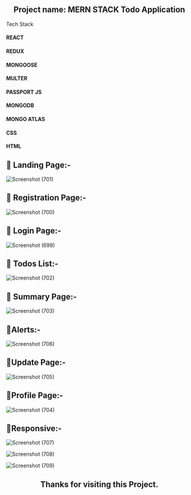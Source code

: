 <h2 align="center" >Project name: MERN STACK Todo Application</h2

## Tech Stack 
<h4>REACT</h4>
<h4>REDUX</h4>
<h4> MONGOOSE</h4>
<h4>MULTER</h4>
<h4>PASSPORT JS</h4>
<h4>MONGODB</h4>
<h4>MONGO ATLAS</h4>
<h4>CSS</h4>
<h4>HTML</h4>


   ## 🚀 Landing Page:-
![Screenshot (701)](https://user-images.githubusercontent.com/105931703/213341987-472f33ad-ead5-4e25-830c-458a1b1a8f68.png)




   ## 🚀 Registration Page:-
![Screenshot (700)](https://user-images.githubusercontent.com/105931703/213341985-0cde05d8-d00c-4106-85bf-d1974535caa2.png)




   ## 🚀 Login Page:-
![Screenshot (699)](https://user-images.githubusercontent.com/105931703/213341980-967e2a6c-1602-4607-ba26-0b891b85b1d4.png)




   ## 🚀 Todos List:-
![Screenshot (702)](https://user-images.githubusercontent.com/105931703/213341996-37f302a6-6282-448b-8667-6cc60fc86030.png)




   ## 🚀 Summary Page:-
![Screenshot (703)](https://user-images.githubusercontent.com/105931703/213342000-4fe61d02-7b51-4a98-a8cb-02308550a08a.png)



   ## 🚀Alerts:-
![Screenshot (706)](https://user-images.githubusercontent.com/105931703/213342012-b80fbf31-0ea5-4f39-89c1-e851217c76d5.png)



   ## 🚀Update Page:-
![Screenshot (705)](https://user-images.githubusercontent.com/105931703/213342006-b5196898-8681-439c-9fa5-630bb7fc8531.png)




   ## 🚀Profile Page:-
![Screenshot (704)](https://user-images.githubusercontent.com/105931703/213342002-c3def591-7957-4d44-be7f-c7345b5e6e08.png)




   ## 🚀Responsive:-
![Screenshot (707)](https://user-images.githubusercontent.com/105931703/213342030-895ae612-d04b-4544-9c83-73b1cf9afec9.png)




![Screenshot (708)](https://user-images.githubusercontent.com/105931703/213342039-0bd5702f-9796-4548-a511-3ef22dc7acff.png)




![Screenshot (709)](https://user-images.githubusercontent.com/105931703/213342043-ef674b8e-c22c-43af-a935-613ccb65f505.png)


 <h2 align="center" >Thanks for visiting this Project.</h2>
